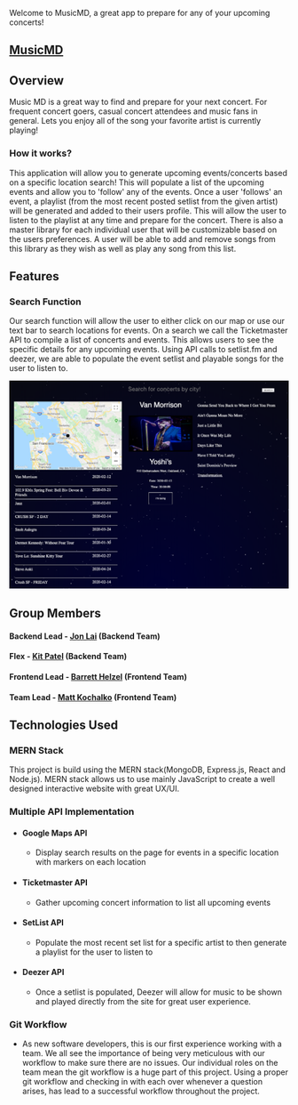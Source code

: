 Welcome to MusicMD, a great app to prepare for any of your upcoming concerts!

## [MusicMD](https://musicmd.herokuapp.com/#/)

## Overview

Music MD is a great way to find and prepare for your next concert. For frequent concert goers, casual concert attendees and music fans in general. Lets you enjoy all of the song your favorite artist is currently playing!

### How it works? 

This application will allow you to generate upcoming events/concerts based on a specific location search! This will populate a list of the upcoming events and allow you to 'follow' any of the events. Once a user 'follows' an event, a playlist (from the most recent posted setlist from the given artist) will be generated and added to their users profile. This will allow the user to listen to the playlist at any time and prepare for the concert. There is also a master library for each individual user that will be customizable based on the users preferences. A user will be able to add and remove songs from this library as they wish as well as play any song from this list. 

## Features

### Search Function

Our search function will allow the user to either click on our map or use our text bar to search locations for events. On a search we call the Ticketmaster API to compile a list of concerts and events. This allows users to see the specific details for any upcoming events. Using API calls to setlist.fm and deezer, we are able to populate the event setlist and playable songs for the user to listen to. 

![Search Page](https://github.com/mkochalko/musicMD/blob/master/frontend/public/SearchFeature.png)

## Group Members
#### Backend Lead - [Jon Lai](https://github.com/jonjonlai) (Backend Team)
#### Flex - [Kit Patel](https://github.com/ankitspatel1145) (Backend Team)
#### Frontend Lead - [Barrett Helzel](https://github.com/bhelzel) (Frontend Team)
#### Team Lead - [Matt Kochalko](https://github.com/mkochalko) (Frontend Team)

## Technologies Used

### MERN Stack
This project is build using the MERN stack(MongoDB, Express.js, React and Node.js). MERN stack allows us to use mainly JavaScript to create a well designed interactive website with great UX/UI. 

### Multiple API Implementation
* #### Google Maps API
  * Display search results on the page for events in a specific location with markers on each location
* #### Ticketmaster API
  * Gather upcoming concert information to list all upcoming events
* #### SetList API
  * Populate the most recent set list for a specific artist to then generate a playlist for the user to listen to
* #### Deezer API
  * Once a setlist is populated, Deezer will allow for music to be shown and played directly from the site for great user experience.


### Git Workflow
* As new software developers, this is our first experience working with a team. We all see the importance of being very meticulous with our workflow to make sure there are no issues. Our individual roles on the team mean the git workflow is a huge part of this project. Using a proper git workflow and checking in with each over whenever a question arises, has lead to a successful workflow throughout the project.
